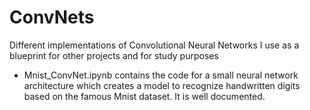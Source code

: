 # ConvNets
Different implementations of Convolutional Neural Networks I use as a blueprint for other projects and for study purposes

- Mnist_ConvNet.ipynb contains the code for a small neural network architecture which creates a model to recognize handwritten
  digits based on the famous Mnist dataset. It is well documented.
